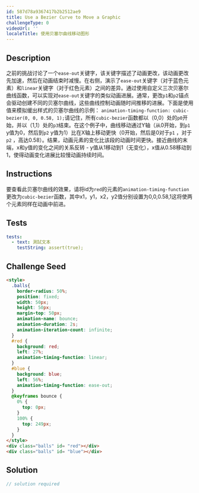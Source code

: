 ```yaml
---
id: 587d78a9367417b2b2512ae9
title: Use a Bezier Curve to Move a Graphic
challengeType: 0
videoUrl: ''
localeTitle: 使用贝塞尔曲线移动图形
---
```


## Description
<section id="description">之前的挑战讨论了一个<code>ease-out</code>关键字，该关键字描述了动画更改，该动画更改先加速，然后在动画结束时减慢。在右侧，演示了<code>ease-out</code>关键字（对于蓝色元素）和<code>linear</code>关键字（对于红色元素）之间的差异。通过使用自定义三次贝塞尔曲线函数，可以实现对<code>ease-out</code>关键字的类似动画进展。通常，更改<code>p1</code>和<code>p2</code>锚点会驱动创建不同的贝塞尔曲线，这些曲线控制动画随时间推移的进展。下面是使用值来模拟缓出样式的贝塞尔曲线的示例： <code>animation-timing-function: cubic-bezier(0, 0, 0.58, 1);</code>请记住，所有<code>cubic-bezier</code>函数都以（0,0）处的<code>p0</code>开始，并以（1,1）处的<code>p3</code>结束。在这个例子中，曲线移动通过Y轴（从0开始，到<code>p1</code> y值为0，然后到<code>p2</code> y值为1）比在X轴上移动更快（0开始，然后是0对于<code>p1</code> ，对于<code>p2</code> ，高达0.58）。结果，动画元素的变化比该段的动画时间更快。接近曲线的末端，x和y值的变化之间的关系反转 -  y值从1移动到1（无变化），x值从0.58移动到1，使得动画变化进展比较慢动画持续时间。 </section>

## Instructions
<section id="instructions">要查看此贝塞尔曲线的效果，请将id为<code>red</code>的元素的<code>animation-timing-function</code>更改为<code>cubic-bezier</code>函数，其中x1，y1，x2，y2值分别设置为0,0,0.58,1这将使两个元素同样在动画中前进。 </section>

## Tests
<section id='tests'>

```yml
tests:
  - text: 測試文本
    testString: assert(true);

```

</section>

## Challenge Seed
<section id='challengeSeed'>

<div id='html-seed'>

```html
<style>
  .balls{
    border-radius: 50%;
    position: fixed;
    width: 50px;
    height: 50px;
    margin-top: 50px;
    animation-name: bounce;
    animation-duration: 2s;
    animation-iteration-count: infinite;
  }
  #red {
    background: red;
    left: 27%;
    animation-timing-function: linear;
  }
  #blue {
    background: blue;
    left: 56%;
    animation-timing-function: ease-out;
  }
  @keyframes bounce {
    0% {
      top: 0px;
    }
    100% {
      top: 249px;
    }
  }
</style>
<div class="balls" id= "red"></div>
<div class="balls" id= "blue"></div>

```

</div>



</section>

## Solution
<section id='solution'>

```js
// solution required
```
</section>
